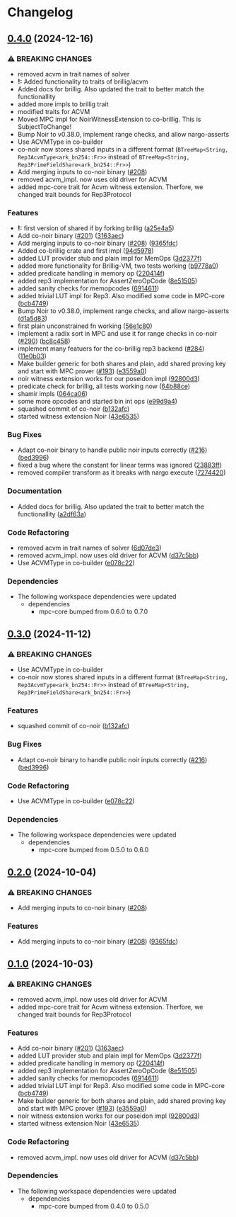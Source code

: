 # Changelog

## [0.4.0](https://github.com/TaceoLabs/co-snarks/compare/co-acvm-v0.3.0...co-acvm-v0.4.0) (2024-12-16)


### ⚠ BREAKING CHANGES

* removed acvm in trait names of solver
* **!:** Added functionality to traits of brillig/acvm
* Added docs for brillig. Also updated the trait to better match the functionallity
* added more impls to brillig trait
* modified traits for ACVM
* Moved MPC impl for NoirWitnessExtension to co-brillig. This is SubjectToChange!
* Bump Noir to v0.38.0, implement range checks, and allow nargo-asserts
* Use ACVMType in co-builder
* co-noir now stores shared inputs in a different format (`BTreeMap<String, Rep3AcvmType<ark_bn254::Fr>>` instead of `BTreeMap<String, Rep3PrimeFieldShare<ark_bn254::Fr>>`)
* Add merging inputs to co-noir binary ([#208](https://github.com/TaceoLabs/co-snarks/issues/208))
* removed acvm_impl. now uses old driver for ACVM
* added mpc-core trait for Acvm witness extension. Therfore, we changed trait bounds for Rep3Protocol

### Features

* **!:** first version of shared if by forking brillig ([a25e4a5](https://github.com/TaceoLabs/co-snarks/commit/a25e4a5cb5cdc912197871803c5872c08777b8a7))
* Add co-noir binary ([#201](https://github.com/TaceoLabs/co-snarks/issues/201)) ([3163aec](https://github.com/TaceoLabs/co-snarks/commit/3163aec0795dd7b357f532e4da9e232ea164f064))
* Add merging inputs to co-noir binary ([#208](https://github.com/TaceoLabs/co-snarks/issues/208)) ([9365fdc](https://github.com/TaceoLabs/co-snarks/commit/9365fdc1d3111cb7d17873e14fe7b5ee4b7db4fe))
* Added co-brillig crate and first impl ([94d5978](https://github.com/TaceoLabs/co-snarks/commit/94d5978454f8b9f1b278ef1d7ad42e58361b2c11))
* added LUT provider stub and plain impl for MemOps ([3d2377f](https://github.com/TaceoLabs/co-snarks/commit/3d2377f073a7a6b1c4b88e1d752ebc3ef60724ed))
* added more functionality for Brillig-VM, two tests working ([b9778a0](https://github.com/TaceoLabs/co-snarks/commit/b9778a0b1f346f7a3160456f06e71d4173a9d616))
* added predicate handling in memory op ([220414f](https://github.com/TaceoLabs/co-snarks/commit/220414fbc1084658ffa73f0171a4c4493a97d7ca))
* added rep3 implementation for AssertZeroOpCode ([8e51505](https://github.com/TaceoLabs/co-snarks/commit/8e515052539227cf44860390a8d6736f9e456c91))
* added sanity checks for memopcodes ([6914611](https://github.com/TaceoLabs/co-snarks/commit/6914611ad5a7597e4785f8ef67ecfbf479f3dd7c))
* added trivial LUT impl for Rep3. Also modified some code in MPC-core ([bcb4749](https://github.com/TaceoLabs/co-snarks/commit/bcb4749e168807f5f16ae80bd1aeaa6e1f9da157))
* Bump Noir to v0.38.0, implement range checks, and allow nargo-asserts ([d1a5d83](https://github.com/TaceoLabs/co-snarks/commit/d1a5d83d4b17f1e1a5ad2ffcb6e2dba40733a0c9))
* first plain unconstrained fn working ([56e1c80](https://github.com/TaceoLabs/co-snarks/commit/56e1c801e6d51c8e35f1f1b1b2b007d80f050999))
* implement a radix sort in MPC and use it for range checks in co-noir ([#290](https://github.com/TaceoLabs/co-snarks/issues/290)) ([bc8c458](https://github.com/TaceoLabs/co-snarks/commit/bc8c45859f02932666c5306c00d2666011311505))
* implement many featuers for the co-brillig rep3 backend ([#284](https://github.com/TaceoLabs/co-snarks/issues/284)) ([11e0b03](https://github.com/TaceoLabs/co-snarks/commit/11e0b03b8ca437e48e0ac80e2cff870f530c58c0))
* Make builder generic for both shares and plain, add shared proving key and start with MPC prover ([#193](https://github.com/TaceoLabs/co-snarks/issues/193)) ([e3559a0](https://github.com/TaceoLabs/co-snarks/commit/e3559a0a38a61b1de4b29ea9fa820066ed00ddc0))
* noir witness extension works for our poseidon impl ([92800d3](https://github.com/TaceoLabs/co-snarks/commit/92800d3a272a22c080ffd9bb51bd9cbd6ac9b256))
* predicate check for brillig, all tests working now ([64b88ce](https://github.com/TaceoLabs/co-snarks/commit/64b88cee4f6e437e8eb32f453410030231fab7c6))
* shamir impls ([064ca06](https://github.com/TaceoLabs/co-snarks/commit/064ca06b25d9acd0a04e0a892f1b47ee94a16f39))
* some more opcodes and started bin int ops ([e99d9a4](https://github.com/TaceoLabs/co-snarks/commit/e99d9a4af52c84b0f54864c06218b2b23154df85))
* squashed commit of co-noir ([b132afc](https://github.com/TaceoLabs/co-snarks/commit/b132afcadb96914cd85070f87d7aa03bf9f87bfd))
* started witness extension Noir ([43e6535](https://github.com/TaceoLabs/co-snarks/commit/43e653545cd6e797becefbb76f7757dde43a5030))


### Bug Fixes

* Adapt co-noir binary to handle public noir inputs correctly ([#216](https://github.com/TaceoLabs/co-snarks/issues/216)) ([bed3996](https://github.com/TaceoLabs/co-snarks/commit/bed399621558ca5d2ee22e9bdaa42f14f66b74d9))
* fixed a bug where the constant for linear terms was ignored ([23883ff](https://github.com/TaceoLabs/co-snarks/commit/23883ff69bc96db0bbdd53125a58e140e21ed972))
* removed compiler transform as it breaks with nargo execute ([7274420](https://github.com/TaceoLabs/co-snarks/commit/72744204f93c6ab6911cb26257b2334e9d314329))


### Documentation

* Added docs for brillig. Also updated the trait to better match the functionallity ([a2df63a](https://github.com/TaceoLabs/co-snarks/commit/a2df63aa1048364e484bde31013a1c5bbe4a9da3))


### Code Refactoring

* removed acvm in trait names of solver ([6d07de3](https://github.com/TaceoLabs/co-snarks/commit/6d07de3f5afd759752cfda5e0898a48139450d6c))
* removed acvm_impl. now uses old driver for ACVM ([d37c5bb](https://github.com/TaceoLabs/co-snarks/commit/d37c5bbd00e932a97d64a6e924b8c092b71f30d2))
* Use ACVMType in co-builder ([e078c22](https://github.com/TaceoLabs/co-snarks/commit/e078c22e4d19580b4a0531c0ac4232e7dd9f3bae))


### Dependencies

* The following workspace dependencies were updated
  * dependencies
    * mpc-core bumped from 0.6.0 to 0.7.0

## [0.3.0](https://github.com/TaceoLabs/co-snarks/compare/co-acvm-v0.2.0...co-acvm-v0.3.0) (2024-11-12)


### ⚠ BREAKING CHANGES

* Use ACVMType in co-builder
* co-noir now stores shared inputs in a different format (`BTreeMap<String, Rep3AcvmType<ark_bn254::Fr>>` instead of `BTreeMap<String, Rep3PrimeFieldShare<ark_bn254::Fr>>`)

### Features

* squashed commit of co-noir ([b132afc](https://github.com/TaceoLabs/co-snarks/commit/b132afcadb96914cd85070f87d7aa03bf9f87bfd))


### Bug Fixes

* Adapt co-noir binary to handle public noir inputs correctly ([#216](https://github.com/TaceoLabs/co-snarks/issues/216)) ([bed3996](https://github.com/TaceoLabs/co-snarks/commit/bed399621558ca5d2ee22e9bdaa42f14f66b74d9))


### Code Refactoring

* Use ACVMType in co-builder ([e078c22](https://github.com/TaceoLabs/co-snarks/commit/e078c22e4d19580b4a0531c0ac4232e7dd9f3bae))


### Dependencies

* The following workspace dependencies were updated
  * dependencies
    * mpc-core bumped from 0.5.0 to 0.6.0

## [0.2.0](https://github.com/TaceoLabs/collaborative-circom/compare/co-acvm-v0.1.0...co-acvm-v0.2.0) (2024-10-04)


### ⚠ BREAKING CHANGES

* Add merging inputs to co-noir binary ([#208](https://github.com/TaceoLabs/collaborative-circom/issues/208))

### Features

* Add merging inputs to co-noir binary ([#208](https://github.com/TaceoLabs/collaborative-circom/issues/208)) ([9365fdc](https://github.com/TaceoLabs/collaborative-circom/commit/9365fdc1d3111cb7d17873e14fe7b5ee4b7db4fe))

## [0.1.0](https://github.com/TaceoLabs/collaborative-circom/compare/co-acvm-v0.0.1...co-acvm-v0.1.0) (2024-10-03)


### ⚠ BREAKING CHANGES

* removed acvm_impl. now uses old driver for ACVM
* added mpc-core trait for Acvm witness extension. Therfore, we changed trait bounds for Rep3Protocol

### Features

* Add co-noir binary ([#201](https://github.com/TaceoLabs/collaborative-circom/issues/201)) ([3163aec](https://github.com/TaceoLabs/collaborative-circom/commit/3163aec0795dd7b357f532e4da9e232ea164f064))
* added LUT provider stub and plain impl for MemOps ([3d2377f](https://github.com/TaceoLabs/collaborative-circom/commit/3d2377f073a7a6b1c4b88e1d752ebc3ef60724ed))
* added predicate handling in memory op ([220414f](https://github.com/TaceoLabs/collaborative-circom/commit/220414fbc1084658ffa73f0171a4c4493a97d7ca))
* added rep3 implementation for AssertZeroOpCode ([8e51505](https://github.com/TaceoLabs/collaborative-circom/commit/8e515052539227cf44860390a8d6736f9e456c91))
* added sanity checks for memopcodes ([6914611](https://github.com/TaceoLabs/collaborative-circom/commit/6914611ad5a7597e4785f8ef67ecfbf479f3dd7c))
* added trivial LUT impl for Rep3. Also modified some code in MPC-core ([bcb4749](https://github.com/TaceoLabs/collaborative-circom/commit/bcb4749e168807f5f16ae80bd1aeaa6e1f9da157))
* Make builder generic for both shares and plain, add shared proving key and start with MPC prover ([#193](https://github.com/TaceoLabs/collaborative-circom/issues/193)) ([e3559a0](https://github.com/TaceoLabs/collaborative-circom/commit/e3559a0a38a61b1de4b29ea9fa820066ed00ddc0))
* noir witness extension works for our poseidon impl ([92800d3](https://github.com/TaceoLabs/collaborative-circom/commit/92800d3a272a22c080ffd9bb51bd9cbd6ac9b256))
* started witness extension Noir ([43e6535](https://github.com/TaceoLabs/collaborative-circom/commit/43e653545cd6e797becefbb76f7757dde43a5030))


### Code Refactoring

* removed acvm_impl. now uses old driver for ACVM ([d37c5bb](https://github.com/TaceoLabs/collaborative-circom/commit/d37c5bbd00e932a97d64a6e924b8c092b71f30d2))


### Dependencies

* The following workspace dependencies were updated
  * dependencies
    * mpc-core bumped from 0.4.0 to 0.5.0

